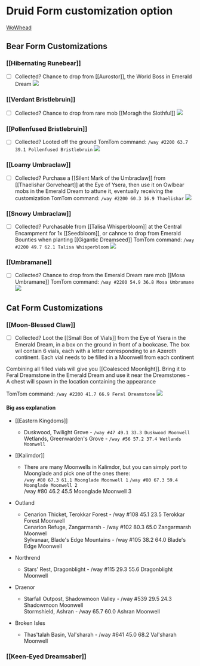 # Druid Form customization option
[WoWhead](https://www.wowhead.com/guide/classes/druid/customizations-patch-10-2)

## Bear Form Customizations

### [[Hibernating Runebear]]
- [ ] Collected?
Chance to drop from [[Aurostor]], the World Boss in Emerald Dream
![](https://wow.zamimg.com/uploads/screenshots/normal/1127382.jpg)

### [[Verdant Bristlebruin]]
- [ ] Collected?
Chance to drop from rare mob [[Moragh the Slothful]]
![](https://cdn.discordapp.com/attachments/1169355027220017213/1169357759758729217/Verdant_Bristlebruin.png?ex=65551c47&is=6542a747&hm=84ce3dc94e524a326fb0d08c3e0787b100d2e38e4b6f3144e1f3f9323564ce1a&)

### [[Pollenfused Bristlebruin]]
- [ ] Collected?
Looted off the ground 
TomTom command: `/way #2200 63.7 39.1 Pollenfused Bristlebruin`
![](https://cdn.discordapp.com/attachments/1169355027220017213/1169357063714000926/Pollenfused_Bristlebruin.png?ex=65551ba1&is=6542a6a1&hm=36981d4ef02547aeb8c59e76c73fdeec74a97c3b70a9edaf3bf55c4f904c1307&)

### [[Loamy Umbraclaw]]
- [ ] Collected?
Purchase a [[Silent Mark of the Umbraclaw]] from [[Thaelishar Gorveheart]] at the Eye of Ysera, then use it on Owlbear mobs in the Emerald Dream to attune it, eventually receiving the customization
TomTom command: `/way #2200 60.3 16.9 Thaelishar`
![](https://cdn.discordapp.com/attachments/1169355027220017213/1169356540415836160/Loamy_Umbraclaw.png?ex=65551b24&is=6542a624&hm=0792feec09b9b8b5da41074c1f68b35f2dba6b92fbfa346d46e23f982223330a&)

### [[Snowy Umbraclaw]]
- [ ] Collected?
Purchasable from [[Talisa Whisperbloom]] at the Central Encampment for 1x [[Seedbloom]], or cahnce to drop from Emerald Bounties when planting [[Gigantic Dreamseed]]
TomTom command: `/way #2200 49.7 62.1 Talisa Whisperbloom`
![](https://cdn.discordapp.com/attachments/1169355027220017213/1169355977238257845/Snowy_Umbraclaw.png?ex=65551a9e&is=6542a59e&hm=1c17ec6e099d6335ac39be794932f7d33fa548cf335b6c69efff3117980bfb02&)

### [[Umbramane]]
- [ ] Collected?
Chance to drop from the Emerald Dream rare mob [[Mosa Umbramane]]
TomTom command: `/way #2200 54.9 36.8 Mosa Umbramane`
![](https://cdn.discordapp.com/attachments/1169355027220017213/1169355135948955769/Umbramane.png?ex=655519d5&is=6542a4d5&hm=62367fbf8ca768fc31caf1400dd1d05bc6cea8d1cdebff45f5bd7cbd17fd5140&)

## Cat Form Customizations

### [[Moon-Blessed Claw]]
- [ ] Collected?
Loot the [[Small Box of Vials]] from the Eye of Ysera in the Emerald Dream, in a box on the ground in front of a bookcase. The box wil contain 6 vials, each with a letter corresponding to an Azeroth continent. Each vial needs to be filled in a Moonwell from each continent

Combining all filled vials will give you [[Coalesced Moonlight]]. Bring it to Feral Dreamstone in the Emerald Dream and use it near the Dreamstones - A chest will spawn in the location containing the appearance

TomTom command: `/way #2200 41.7 66.9 Feral Dreamstone`
![](https://wow.zamimg.com/uploads/screenshots/normal/1127511.jpg)
#### Big ass explanation
- [[Eastern Kingdoms]]
    - Duskwood, Twilight Grove - `/way #47 49.1 33.3 Duskwood Moonwell`
        Wetlands, Greenwarden's Grove - `/way #56 57.2 37.4 Wetlands Moonwell`

- [[Kalimdor]]
    - There are many Moonwells in Kalimdor, but you can simply port to Moonglade and pick one of the ones there:  
        `/way #80 67.3 61.1 Moonglade Moonwell 1`
        `/way #80 67.3 59.4 Moonglade Moonwell 2`  
        /way #80 46.2 45.5 Moonglade Moonwell 3
 
- Outland
    - Cenarion Thicket, Terokkar Forest - /way #108 45.1 23.5 Terokkar Forest Moonwell  
        Cenarion Refuge, Zangarmarsh - /way #102 80.3 65.0 Zangarmarsh Moonwel  
        Sylvanaar, Blade's Edge Mountains - /way #105 38.2 64.0 Blade's Edge Moonwell
        

- Northrend
    - Stars' Rest, Dragonblight - /way #115 29.3 55.6 Dragonblight Moonwell

- Draenor
    - Starfall Outpost, Shadowmoon Valley - /way #539 29.5 24.3 Shadowmoon Moonwell  
        Stormshield, Ashran - /way 65.7 60.0 Ashran Moonwell

- Broken Isles
    - Thas'talah Basin, Val'sharah - /way #641 45.0 68.2 Val'sharah Moonwell

### [[Keen-Eyed Dreamsaber]]